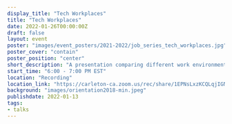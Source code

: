 ```yaml
---
display_title: "Tech Workplaces"
title: "Tech Workplaces"
date: 2022-01-26T00:00:00Z
draft: false
layout: event
poster: "images/event_posters/2021-2022/job_series_tech_workplaces.jpg"
poster_cover: "contain"
poster_position: "center"
short_description: "A presentation comparing different work environments and team dynamics within the tech industry."
start_time: "6:00 - 7:00 PM EST"
location: "Recording"
location_link: "https://carleton-ca.zoom.us/rec/share/1EPNsLxzKCQLqjIGNbYLjN3iLSpxn0AB3fQRtplO2R1XpLWpEqEv1qvjAa832AVN.yrk8210LF-jrocl9"
background: "images/orientation2018-min.jpeg"
publishdate: 2022-01-13
tags:
- talks
---
```

